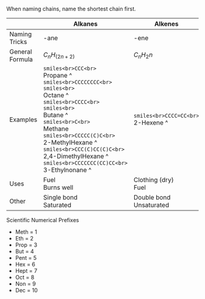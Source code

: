 When naming chains, name the shortest chain first.

|                 | Alkanes                                                                                                                                                                                                                                                                                                                                                                       | Alkenes                                   | Alkynes                                                                                | Alcohol                                                                                                                                                                                                                                                                                          | Carboxyllic Acids                                                         |
| --------------- | ----------------------------------------------------------------------------------------------------------------------------------------------------------------------------------------------------------------------------------------------------------------------------------------------------------------------------------------------------------------------------- | ----------------------------------------- | -------------------------------------------------------------------------------------- | ------------------------------------------------------------------------------------------------------------------------------------------------------------------------------------------------------------------------------------------------------------------------------------------------ | ------------------------------------------------------------------------- |
| Naming Tricks   | -ane                                                                                                                                                                                                                                                                                                                                                                          | -ene                                      | -yne                                                                                   | -OH                                                                                                                                                                                                                                                                                              | -anoic acid                                                               |
| General Formula | $C_nH_(2n+2)$                                                                                                                                                                                                                                                                                                                                                                 | $C_nH_2n$                                 | $C_nH_(2N-2)$                                                                          |                                                                                                                                                                                                                                                                                                  |                                                                           |
| Examples        | ```smiles<br>CCC<br>```<br>Propane ^<br>```smiles<br>CCCCCCCC<br>```<br>```smiles<br>```<br>Octane ^<br>```smiles<br>CCCC<br>```<br>```smiles<br>```<br>Butane ^<br>```smiles<br>C<br>```<br>Methane<br>```smiles<br>CCCCC(C)C<br>```<br>2-MethylHexane ^<br>```smiles<br>CCC(C)CC(C)C<br>```<br>2,4-DimethylHexane ^<br>```smiles<br>CCCCCCC(CC)CC<br>```<br>3-Ethylnonane ^ | ```smiles<br>CCCC=CC<br>```<br>2-Hexene ^ | ```smiles<br>CCC#CCC<br>```<br>3-Hexyne ^<br>```smiles<br>C#CCCCC<br>```<br>1-Hexyne ^ | ```smiles<br>CCO<br>```<br>Ethanol ^<br>```smiles<br>CCCCO<br>```<br>1-Butanol ^<br>```smiles<br>CCC(C)O<br>```<br>2-Butanol ^<br>```smiles<br>CC(C)O<br>```<br>```smiles<br><br>```<br>```smiles<br><br>```<br>2-Propanol ^<br>```smiles<br>CCCCC(CO)O<br>```<br>1,2-Hexanol / 1,2-Hexanediol ^ | ```smiles<br>CC(=O)O<br>```<br>Vinegar (acetic acid, ethanoic acid) ^<br> |
| Uses            | Fuel<br>Burns well                                                                                                                                                                                                                                                                                                                                                            | Clothing (dry)<br>Fuel                    | Clothing                                                                               | Drink in small quantities (ethanol only)                                                                                                                                                                                                                                                         | Beesting<br>Ants                                                          |
| Other           | Single bond<br>Saturated                                                                                                                                                                                                                                                                                                                                                      | Double bond<br>Unsaturated                | Triple bond                                                                            |                                                                                                                                                                                                                                                                                                  |                                                                           |
Scientific Numerical Prefixes
- Meth = 1
- Eth = 2
- Prop = 3
- But = 4
- Pent = 5
- Hex = 6
- Hept = 7
- Oct = 8
- Non = 9
- Dec = 10